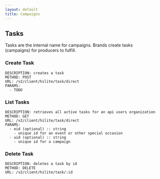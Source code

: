```yaml
---
layout: default
title: Campaigns
---
```


## Tasks

Tasks are the internal name for campaigns. Brands create tasks (campaigns) for producers to fulfill.


### Create Task

    DESCRIPTION: creates a task
    METHOD: POST
    URL: /v2/client/hilite/task/direct
    PARAMS:
      - TODO

### List Tasks

    DESCRIPTION: retrieves all active tasks for an api users organization
    METHOD: GET
    URL: /v2/client/hilite/task/direct
    PARAMS:
      - eid (optional) :: string
        - unique id for an event or other special occasion
      - uid (optional) :: string
        - unique id for a campaign


### Delete Task

    DESCRIPTION: deletes a task by id
    METHOD: DELETE
    URL: /v2/client/hilite/task/:id
